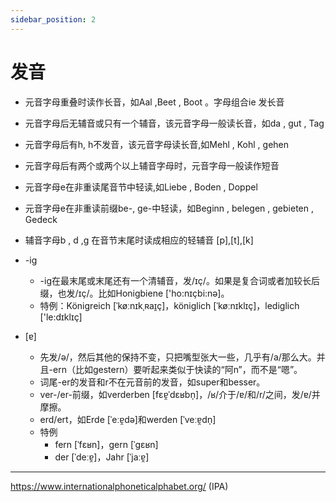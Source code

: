 ```yaml
---
sidebar_position: 2
---
```


# 发音

* 元音字母重叠时读作长音，如Aal ,Beet , Boot 。字母组合ie 发长音
* 元音字母后无辅音或只有一个辅音，该元音字母一般读长音，如da , gut , Tag 
* 元音字母后有h, h不发音，该元音字母读长音,如Mehl , Kohl , gehen
* 元音字母后有两个或两个以上辅音字母时，元音字母一般读作短音
* 元音字母e在非重读尾音节中轻读,如Liebe , Boden , Doppel
* 元音字母e在非重读前缀be-, ge-中轻读，如Beginn , belegen , gebieten , Gedeck 

 

* 辅音字母b , d ,g 在音节末尾时读成相应的轻辅音 [p],[t],[k]



* -ig
  * -ig在最末尾或末尾还有一个清辅音，发/ɪç/。如果是复合词或者加较长后缀，也发/ɪç/。比如Honigbiene ['ho:nɪçbi:nə]。
  * 特例：Königreich [ˈkøːnɪkˌʀaɪ̯ç]，königlich [ˈkøːnɪklɪç]，lediglich ['le:dɪklɪç]

* [ɐ]
  * 先发/ə/，然后其他的保持不变，只把嘴型张大一些，几乎有/a/那么大。并且-ern（比如gestern）要听起来类似于快读的“阿n”，而不是“嗯”。
  * 词尾-er的发音和r不在元音前的发音，如super和besser。
  * ver-/er-前缀，如verderben [fɛɐ̯ˈdɛʁbn̩]，/ʁ/介于/ɐ/和/r/之间，发/ɐ/并摩擦。
  * erd/ert，如Erde [ˈeːɐ̯də]和werden [ˈveːɐ̯dn̩]
  * 特例
    * fern [ˈfɛʁn]，gern [ˈgɛʁn]
    * der [ˈdeːɐ̯]，Jahr [ˈjaːɐ̯]

---

https://www.internationalphoneticalphabet.org/ (IPA)
